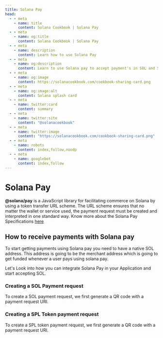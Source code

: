 ```yaml
---
title: Solana Pay
head:
  - - meta
    - name: title
      content: Solana Cookbook | Solana Pay
  - - meta
    - name: og:title
      content: Solana Cookbook | Solana Pay
  - - meta
    - name: description
      content: Learn how to use Solana Pay
  - - meta
    - name: og:description
      content: Learn to use Solana pay to accept payment's in SOL and SPL tokens.
  - - meta
    - name: og:image
      content: https://solanacookbook.com/cookbook-sharing-card.png
  - - meta
    - name: og:image:alt
      content: Solana splash card
  - - meta
    - name: twitter:card
      content: summary
  - - meta
    - name: twitter:site
      content: "@solanacookbook"
  - - meta
    - name: twitter:image
      content: "https://solanacookbook.com/cookbook-sharing-card.png"
  - - meta
    - name: robots
      content: index,follow,noodp
  - - meta
    - name: googlebot
      content: index,follow
---
```


# Solana Pay

**@solana/pay** is a JavaScript library for facilitating commerce on Solana by using a token transfer URL scheme. The URL scheme ensures that no matter the wallet or service used, the payment request must be created and interpreted in one standard way. Know more about the Solana Pay Specifications [here](https://docs.solanapay.com/spec)

## How to receive payments with Solana pay

To start getting payments using Solana pay you need to have a native SOL address. This address is going to be the merchant address which is going to get funded whenever a user pays using solana pay.

Let's Look into how you can integrate Solana Pay in your Application and start accepting SOL.

### Creating a SOL Payment request

To create a SOL payment request, we first generate a QR code with a payment request URI.

<SolanaCodeGroup>
  <SolanaCodeGroupItem title="TS" active>

  <template v-slot:default>

@[code](@/code/solana-pay/sol-payment/sol-payment.en.ts)

  </template>

  <template v-slot:preview>

@[code](@/code/solana-pay/sol-payment/sol-payment.preview.en.ts)

  </template>

  </SolanaCodeGroupItem>

</SolanaCodeGroup>

### Creating a SPL Token payment request

To create a SPL token payment request, we first generate a QR code with a payment request URI.

<SolanaCodeGroup>
  <SolanaCodeGroupItem title="TS" active>

  <template v-slot:default>

@[code](@/code/solana-pay/spl-payment/spl-payment.en.ts)

  </template>

  <template v-slot:preview>

@[code](@/code/solana-pay/spl-payment/spl-payment.preview.en.ts)

  </template>

  </SolanaCodeGroupItem>

</SolanaCodeGroup>
